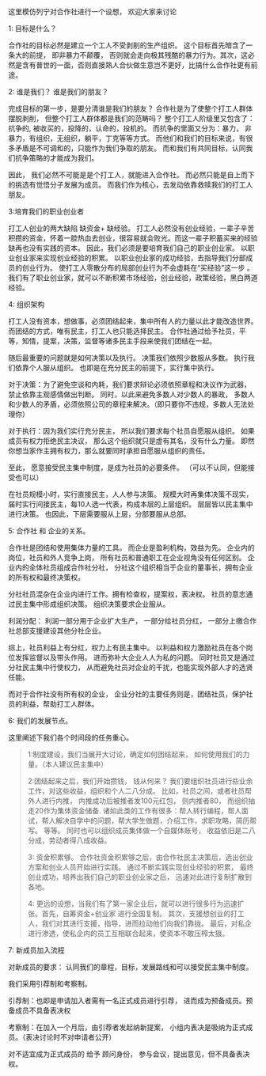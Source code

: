 这里模仿列宁对合作社进行一个设想， 欢迎大家来讨论

1: 目标是什么？

合作社的目标必然是建立一个工人不受剥削的生产组织。  这个目标首先暗含了一条大的前提， 即非暴力不颠覆， 否则就会走向极其残酷的暴力行为。其次，这必然是含有普世的一面，否则直接熟人合伙做生意岂不更好，比搞什么合作社更有前途。

2: 谁是我们？ 谁是我们的朋友？

完成目标的第一步，是要分清谁是我们的朋友？ 合作社是为了使整个打工人群体摆脱剥削， 但整个打工人群体都是我们的范畴吗？  整个打工人阶级里又包含了：抗争的, 被收买的，投降的，认命的，投机的。 而抗争的里面又分为：暴力， 非暴力，有组织，无组织，躺平，丁克等等方式。 而他们和我们的目标来说，有很多矛盾是不可调和的，只能作为我们争取的朋友。    而和我们有共同目标，认同我们抗争策略的才能成为我们。

因此， 我们必然不可能是是个打工人，就能进入合作社。 而必然只能是自上而下的挑选有觉悟分子发展为成员。 而我们作为核心，去发动依靠救赎我们的打工人朋友。

3:培育我们的职业创业者

打工人创业的两大缺陷 缺资金+ 缺经验。 打工人必然没有创业经验，一辈子辛苦积攒的资金，怀着一腔热血去创业，很容易就会败光。而这一辈子积蓄买来的经验缺再也没有实践的资本。 因此，我们必须是要培育我们自己的职业创业家。 以职业创业家来实现创业经验的积累。 以职业创业家的成功经验，去指导我们分部成员的创业行为。 使打工人零散分布的局部创业行为不会虚耗在“买经验”这一步 。我们有了职业创业家，就可以不断积累市场经验，创业经验，政策经验，黑白两道经验。

4: 组织架构

打工人没有资本，想做事，必须团结起来，集中所有人的力量以此才能改造世界。 而团结的方式，唯有民主，打工人也只能选择民主。 合作社通过给予社员，平等，知情，提案，决策，监督等诸多民主手段来使我们团结在一起。

随后最重要的问题就是如何决策以及执行。 决策我们依照少数服从多数。  执行我们依靠个人服从组织。  也即是在充分民主的前提下，实行集中执行。

对于决策：为了避免空谈和内耗，我们要求辩论必须依照章程和决议作为武器， 禁止依靠主观感情做出判断。  同时，以此来避免多数人对少数人的暴政， 多数人和少数人的矛盾，必须依照公司的章程来解决。（即只要你不违规，多数人无法处理你）

对于执行：因为我们实行充分民主， 所以我们要求每个社员自愿服从组织。 如果成员有权力拒绝民主决议， 那么这个组织就只是虚有其名，没有什么力量。  即然你想当家作主拥有权力，那么就要同时承担自愿服从组织的责任。     

至此， 愿意接受民主集中制度，是成为社员的必要条件。  （可以不认同，但能接受也可以）

在社员规模小时，实行直接民主，人人参与决策。   规模大时再集体决策不现实， 届时实行间接民主，每10人选一代表，构成本层的上层组织。  层层皆以民主集中进行决策。      也因此，下层需要服从上层，分部要服从总部。

5:  合作社 和 企业的关系。

合作社是团结和使用集体力量的工具。  而企业是盈利机构，效益为先。    企业内的岗位，社员和外人竞争上岗， 所有社员和普通职工在企业视角没有任何区别。 企业内的全体社员组成合作社分社， 分社这个组织相当于企业的董事长，拥有企业的所有权和最终决策权。 

分社社员混杂在企业内进行工作。拥有检查权，提案权，表决权。   社员的意志通过民主集中形成组织决策。  组织决策要求企业服从。

利润分配：  利润一部分用于企业扩大生产， 一部分给社员分红， 一部分上缴合作社总部支援建设其他分社企业。

综上，社员利益上有分红，权力上有民主集中。  以利益和权力激励社员在各个岗位发挥监督以及带头作用。 进而弥补大企业人人为私的问题。    同时社员又是通过分社民主集中行使权力， 从而避免社员对企业的干扰，也能实现外部人才的选贤任能。

而对于合作社没有所有权的企业， 企业分社的主要任务则是，团结社员，保护社员的利益，帮助打工人群体。

6: 我们的发展节点。

这里阐述下我们各个时间段的任务重心。

>1:制度建设，我们当展开大讨论，确定如何团结起来， 如何使用我们的力量。（本人建议民主集中）
>
>2:团结起来之后，我们开始攒钱， 钱从何来？  我们要组织社员进行些业余工作，对这些收益，组织和个人二八分成。  比如，社员之间，或者社员帮外人进行内推， 内推成功后被推者发100元红包， 则内推者80， 而组织抽走20作为集体资金储备.  诸如此类的工作有很多：帮人转行编程，帮人面试，帮人解决自学中的问题，帮大学生做题，介绍工作，求职攻略，简历帮写。 等等。  同时也可以组织成员集体做一个自媒体账号， 收益依旧是二八分成，劳动者得八成收益。
>
>3: 资金积累够。   合作社资金积累够之后，由合作社民主决策后，选出创业方案和创业人员开始进行实践。  通过不断实践实现创业经验的积累， 最终创业成功，培养出我们自己的职业创业家之后， 迅速对此进行复制扩散到各地。
>
>4: 更远的设想，当我们有了第一家企业后，就可以进行很多行为迅速扩张。首先，自筹资金+创业家 进行全国复制。  其次，支援想创业的打工人，我们对其进行支援，指导，进而拉动他们向我们靠拢。  最后，对私企进行渗透，使私企内的员工互相联合起来，使资本不敢压榨太狠。 

 7: 新成员加入流程

对新成员的要求： 认同我们的章程，目标，发展路线和可以接受民主集中制度。

我们采用引荐制和考察制。

 引荐制：也即是申请加入者需有一名正式成员进行引荐， 进而成为预备成员。预备成员不具备表决权

 考察制：在加入一个月后，由引荐者发起纳新提案， 小组内表决是吸纳为正式成员。（表决讨论时不对申请者公开）

对不适宜成为正式成员的 给予 顾问身份，  参与会议，提出意见，但不具备表决权。




